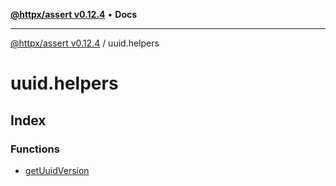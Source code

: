 [**@httpx/assert v0.12.4**](../README.md) • **Docs**

***

[@httpx/assert v0.12.4](../README.md) / uuid.helpers

# uuid.helpers

## Index

### Functions

- [getUuidVersion](functions/getUuidVersion.md)
